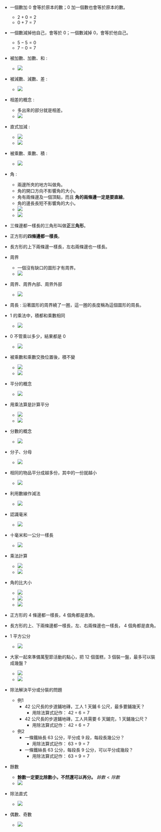 - 一個數加 0 會等於原本的數；0 加一個數也會等於原本的數。
  - $2 + 0 = 2$
  - $0 + 7 = 7$

- 一個數減掉他自己，會等於 0；一個數減掉 0，會等於他自己。
  - $5 - 5 = 0$
  - $7 - 0 = 7$

- 被加數、加數、和 :
  - <img src="https://github.com/aquariusCCA/mathematics/blob/main/%E5%89%8D%E7%BD%AE%E7%9F%A5%E8%AD%98/images/%E8%A2%AB%E5%8A%A0%E6%95%B8%E3%80%81%E5%8A%A0%E6%95%B8%E3%80%81%E5%92%8C.png?raw=true" style="max-width: 300px; max-height: 200px">

- 被減數、減數、差 :
  - <img src="https://github.com/aquariusCCA/mathematics/blob/main/%E5%89%8D%E7%BD%AE%E7%9F%A5%E8%AD%98/images/%E8%A2%AB%E6%B8%9B%E6%95%B8%E3%80%81%E6%B8%9B%E6%95%B8%E3%80%81%E5%B7%AE.png?raw=true" style="max-width: 300px; max-height: 200px">

- 相差的概念 :
  - 多出來的部分就是相差。
  - <img src="https://github.com/aquariusCCA/mathematics/blob/main/%E5%89%8D%E7%BD%AE%E7%9F%A5%E8%AD%98/images/%E7%9B%B8%E5%B7%AE.png?raw=true" style="max-width: 300px; max-height: 200px">

- 直式加減 :
  - <img src="https://github.com/aquariusCCA/mathematics/blob/main/%E5%89%8D%E7%BD%AE%E7%9F%A5%E8%AD%98/images/%E7%9B%B4%E5%BC%8F%E5%8A%A0%E6%B3%95.png?raw=true" style="max-width: 300px; max-height: 200px">
  - <img src="https://github.com/aquariusCCA/mathematics/blob/main/%E5%89%8D%E7%BD%AE%E7%9F%A5%E8%AD%98/images/%E7%9B%B4%E5%BC%8F%E6%B8%9B%E6%B3%95.png?raw=true" style="max-width: 300px; max-height: 200px">

- 被乘數、乘數、積 :
  - <img src="https://github.com/aquariusCCA/mathematics/blob/main/%E5%89%8D%E7%BD%AE%E7%9F%A5%E8%AD%98/images/%E8%A2%AB%E4%B9%98%E6%95%B8%E3%80%81%E4%B9%98%E6%95%B8%E3%80%81%E7%A9%8D.png?raw=true" style="max-width: 300px; max-height: 200px">

- 角 :
  - 兩邊所夾的地方叫做角。
  - 角的開口方向不影響角的大小。
  - 角有兩條邊及一個頂點，而且 **角的兩條邊一定是要直線**。
  - 角的邊長長短不影響角的大小。
  - <img src="https://github.com/aquariusCCA/mathematics/blob/main/%E5%89%8D%E7%BD%AE%E7%9F%A5%E8%AD%98/images/%E8%A7%92.png?raw=true" style="max-width: 300px; max-height: 200px">
  - <img src="https://github.com/aquariusCCA/mathematics/blob/main/%E5%89%8D%E7%BD%AE%E7%9F%A5%E8%AD%98/images/%E8%A7%92%E7%9A%84%E9%87%8D%E8%A6%81%E8%A7%80%E5%BF%B5.png?raw=true" style="max-width: 300px; max-height: 200px">

- 三條邊都一樣長的三角形叫做**正三角形**。

- 正方形的**四條邊都一樣長**。

- 長方形的上下兩條邊一樣長，左右兩條邊也一樣長。

- 周界
  - 一個沒有缺口的圖形才有周界。
  - <img src="https://github.com/aquariusCCA/mathematics/blob/main/%E5%89%8D%E7%BD%AE%E7%9F%A5%E8%AD%98/images/%E5%91%A8%E7%95%8C.png?raw=true" style="max-width: 300px; max-height: 200px">

- 周界、周界內部、周界外部
  - <img src="https://github.com/aquariusCCA/mathematics/blob/main/%E5%89%8D%E7%BD%AE%E7%9F%A5%E8%AD%98/images/%E5%91%A8%E7%95%8C%E3%80%81%E5%91%A8%E7%95%8C%E5%85%A7%E9%83%A8%E3%80%81%E5%91%A8%E7%95%8C%E5%A4%96%E9%83%A8.png?raw=true" style="max-width: 300px; max-height: 200px">

- 周長 : 沿著圖形的周界繞了一圈，這一圈的長度稱為這個圖形的周長。

- 1 的乘法中，積都和乘數相同
  - <img src="https://github.com/aquariusCCA/mathematics/blob/main/%E5%89%8D%E7%BD%AE%E7%9F%A5%E8%AD%98/images/1%20%E7%9A%84%E4%B9%98%E6%B3%95%E4%B8%AD%EF%BC%8C%E7%A9%8D%E9%83%BD%E5%92%8C%E4%B9%98%E6%95%B8%E7%9B%B8%E5%90%8C.png?raw=true" style="max-width: 300px; max-height: 200px">

- 0 不管乘以多少，結果都是 0
  - <img src="https://github.com/aquariusCCA/mathematics/blob/main/%E5%89%8D%E7%BD%AE%E7%9F%A5%E8%AD%98/images/0%20%E4%B8%8D%E7%AE%A1%E4%B9%98%E4%BB%A5%E5%A4%9A%E5%B0%91%EF%BC%8C%E7%B5%90%E6%9E%9C%E9%83%BD%E6%98%AF%200.png?raw=true" style="max-width: 300px; max-height: 200px">

- 被乘數和乘數交換位置後，積不變
  - <img src="https://github.com/aquariusCCA/mathematics/blob/main/%E5%89%8D%E7%BD%AE%E7%9F%A5%E8%AD%98/images/%E8%A2%AB%E4%B9%98%E6%95%B8%E5%92%8C%E4%B9%98%E6%95%B8%E4%BA%A4%E6%8F%9B%E4%BD%8D%E7%BD%AE%E5%BE%8C%EF%BC%8C%E7%A9%8D%E4%B8%8D%E8%AE%8A.png?raw=true" style="max-width: 300px; max-height: 200px">
  - <img src="https://github.com/aquariusCCA/mathematics/blob/main/%E5%89%8D%E7%BD%AE%E7%9F%A5%E8%AD%98/images/%E8%A2%AB%E4%B9%98%E6%95%B8%E5%92%8C%E4%B9%98%E6%95%B8%E4%BA%A4%E6%8F%9B%E4%BD%8D%E7%BD%AE%E5%BE%8C%EF%BC%8C%E7%A9%8D%E4%B8%8D%E8%AE%8A2.png?raw=true" style="max-width: 300px; max-height: 200px">

- 平分的概念
  - <img src="https://github.com/aquariusCCA/mathematics/blob/main/%E5%89%8D%E7%BD%AE%E7%9F%A5%E8%AD%98/images/%E5%B9%B3%E5%88%86%E7%9A%84%E6%A6%82%E5%BF%B5.png?raw=true" style="max-width: 300px; max-height: 200px">

- 用乘法算是計算平分
  - <img src="https://github.com/aquariusCCA/mathematics/blob/main/%E5%89%8D%E7%BD%AE%E7%9F%A5%E8%AD%98/images/%E7%94%A8%E4%B9%98%E6%B3%95%E7%AE%97%E6%98%AF%E8%A8%88%E7%AE%97%E5%B9%B3%E5%88%861.png?raw=true" style="max-width: 300px; max-height: 200px">
  - <img src="https://github.com/aquariusCCA/mathematics/blob/main/%E5%89%8D%E7%BD%AE%E7%9F%A5%E8%AD%98/images/%E7%94%A8%E4%B9%98%E6%B3%95%E7%AE%97%E6%98%AF%E8%A8%88%E7%AE%97%E5%B9%B3%E5%88%862.png?raw=true" style="max-width: 300px; max-height: 200px">

- 分數的概念
  - <img src="https://github.com/aquariusCCA/mathematics/blob/main/%E5%89%8D%E7%BD%AE%E7%9F%A5%E8%AD%98/images/%E5%88%86%E6%95%B8.png?raw=true" style="max-width: 300px; max-height: 200px">

- 分子、分母
  - <img src="https://github.com/aquariusCCA/mathematics/blob/main/%E5%89%8D%E7%BD%AE%E7%9F%A5%E8%AD%98/images/%E5%88%86%E5%AD%90%E3%80%81%E5%88%86%E6%AF%8D.png?raw=true" style="max-width: 300px; max-height: 200px">

- 相同的物品平分成越多份，其中的一份就越小
  - <img src="https://github.com/aquariusCCA/mathematics/blob/main/%E5%89%8D%E7%BD%AE%E7%9F%A5%E8%AD%98/images/%E5%88%86%E6%95%B8%E6%AF%94%E8%BC%83%E5%A4%A7%E5%B0%8F.png?raw=true" style="max-width: 300px; max-height: 200px">

- 利用數線作減法
  - <img src="https://github.com/aquariusCCA/mathematics/blob/main/%E5%89%8D%E7%BD%AE%E7%9F%A5%E8%AD%98/images/%E5%88%A9%E7%94%A8%E6%95%B8%E7%B7%9A%E4%BD%9C%E6%B8%9B%E6%B3%95.png?raw=true" style="max-width: 300px; max-height: 200px">

- 認識毫米
  - <img src="https://github.com/aquariusCCA/mathematics/blob/main/%E5%89%8D%E7%BD%AE%E7%9F%A5%E8%AD%98/images/%E8%AA%8D%E8%AD%98%E6%AF%AB%E7%B1%B3.png?raw=true" style="max-width: 300px; max-height: 200px">

- 十毫米和一公分一樣長
  - <img src="https://github.com/aquariusCCA/mathematics/blob/main/%E5%89%8D%E7%BD%AE%E7%9F%A5%E8%AD%98/images/%E5%8D%81%E6%AF%AB%E7%B1%B3%E5%92%8C%E4%B8%80%E5%85%AC%E5%88%86%E4%B8%80%E6%A8%A3%E9%95%B7.png?raw=true" style="max-width: 300px; max-height: 200px">

- 乘法計算
  - <img src="https://github.com/aquariusCCA/mathematics/blob/main/%E5%89%8D%E7%BD%AE%E7%9F%A5%E8%AD%98/images/%E4%B9%98%E6%B3%95%E8%A8%88%E7%AE%97%E6%96%B9%E6%B3%95%E4%B8%80.png?raw=true" style="max-width: 300px; max-height: 200px">
  - <img src="https://github.com/aquariusCCA/mathematics/blob/main/%E5%89%8D%E7%BD%AE%E7%9F%A5%E8%AD%98/images/%E4%B9%98%E6%B3%95%E8%A8%88%E7%AE%97%E6%96%B9%E6%B3%95%E4%BA%8C.png?raw=true" style="max-width: 300px; max-height: 200px">

- 角的比大小
  - <img src="https://github.com/aquariusCCA/mathematics/blob/main/%E5%89%8D%E7%BD%AE%E7%9F%A5%E8%AD%98/images/%E8%A7%92%E7%9A%84%E6%AF%94%E5%A4%A7%E5%B0%8F-%E6%96%B9%E6%B3%95%E4%B8%80.png?raw=true" style="max-width: 300px; max-height: 200px">
  - <img src="https://github.com/aquariusCCA/mathematics/blob/main/%E5%89%8D%E7%BD%AE%E7%9F%A5%E8%AD%98/images/%E8%A7%92%E7%9A%84%E6%AF%94%E5%A4%A7%E5%B0%8F-%E6%96%B9%E6%B3%95%E4%BA%8C.png?raw=true" style="max-width: 300px; max-height: 200px">
  - <img src="https://github.com/aquariusCCA/mathematics/blob/main/%E5%89%8D%E7%BD%AE%E7%9F%A5%E8%AD%98/images/%E8%A7%92%E7%9A%84%E6%AF%94%E5%A4%A7%E5%B0%8F.png?raw=true" style="max-width: 300px; max-height: 200px">

- 正方形的 4 條邊都一樣長，4 個角都是直角。

- 長方形的上、下兩條邊都一樣長，左、右兩條邊也一樣長， 4 個角都是直角。

- 1 平方公分
  - <img src="https://github.com/aquariusCCA/mathematics/blob/main/%E5%89%8D%E7%BD%AE%E7%9F%A5%E8%AD%98/images/1%E5%B9%B3%E6%96%B9%E5%85%AC%E5%88%86.png?raw=true" style="max-width: 300px; max-height: 200px">

- 大家一起來準備萬聖節活動的點心，把 12 個蛋糕，3 個裝一盤，最多可以裝成幾盤 ?
  - <img src="https://github.com/aquariusCCA/mathematics/blob/main/%E5%89%8D%E7%BD%AE%E7%9F%A5%E8%AD%98/images/%E8%AA%8D%E8%AD%98%E9%99%A4%E6%B3%95%E5%9C%961.png?raw=true" style="max-width: 300px; max-height: 200px">
  - <img src="https://github.com/aquariusCCA/mathematics/blob/main/%E5%89%8D%E7%BD%AE%E7%9F%A5%E8%AD%98/images/%E8%AA%8D%E8%AD%98%E9%99%A4%E6%B3%95%E5%9C%962.png?raw=true" style="max-width: 300px; max-height: 200px">

- 除法解決平分或分裝的問題
  - 例1
    - 42 公尺長的步道鋪地磚，工人 1 天鋪 6 公尺，最多要鋪幾天？
      - 用除法算式記作： $42 \div 6 = 7$
    - 42 公尺長的步道鋪地磚，工人共需要 6 天鋪完，1 天鋪幾公尺？
      -  用除法算式記作： $42 \div 6 = 7$
  - 例2
    - 一條鐵絲長 63 公分，平分成 9 段，每段長幾公分？
      - 用除法算式記作： $63 \div 9 = 7$
    - 一條鐵絲長 63 公分，每段長 9 公分，可以平分成幾段？
      - 用除法算式記作： $63 \div 9 = 7$

- 餘數
  - **餘數一定要比除數小，不然還可以再分。** $餘數 < 除數$
  - <img src="https://github.com/aquariusCCA/mathematics/blob/main/%E5%89%8D%E7%BD%AE%E7%9F%A5%E8%AD%98/images/%E9%99%A4%E6%B3%95-%E9%A4%98%E6%95%B8.png?raw=true" style="max-width: 300px; max-height: 200px">

- 除法直式
  - <img src="https://github.com/aquariusCCA/mathematics/blob/main/%E5%89%8D%E7%BD%AE%E7%9F%A5%E8%AD%98/images/%E9%99%A4%E6%B3%95%E7%9B%B4%E5%BC%8F.png?raw=true" style="max-width: 300px; max-height: 200px">

- 偶數、奇數
  - <img src="https://github.com/aquariusCCA/mathematics/blob/main/%E5%89%8D%E7%BD%AE%E7%9F%A5%E8%AD%98/images/%E5%96%AE%E6%95%B8%E3%80%81%E5%A5%87%E6%95%B8.png?raw=true" style="max-width: 300px; max-height: 200px">
